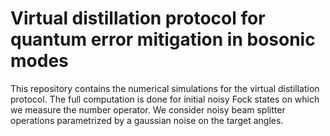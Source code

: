 # Virtual distillation protocol for quantum error mitigation in bosonic modes

This repository contains the numerical simulations for the virtual distillation protocol. The full computation is done for initial noisy Fock states on which we measure the number operator. We consider noisy beam splitter operations parametrized by a gaussian noise on the target angles.